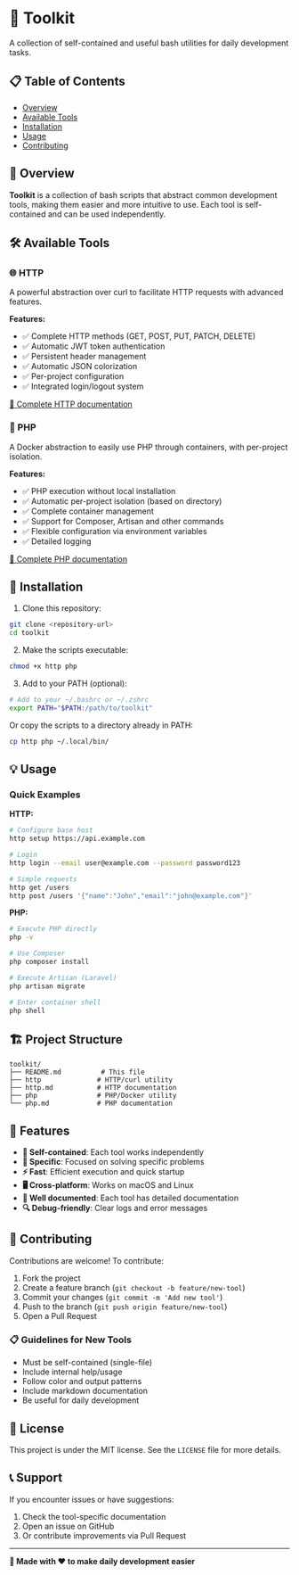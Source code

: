 # 🧰 Toolkit

A collection of self-contained and useful bash utilities for daily development tasks.

## 📋 Table of Contents

- [Overview](#overview)
- [Available Tools](#available-tools)
- [Installation](#installation)
- [Usage](#usage)
- [Contributing](#contributing)

## 🎯 Overview

**Toolkit** is a collection of bash scripts that abstract common development tools, making them easier and more intuitive to use. Each tool is self-contained and can be used independently.

## 🛠️ Available Tools

### 🌐 HTTP
A powerful abstraction over curl to facilitate HTTP requests with advanced features.

**Features:**
- ✅ Complete HTTP methods (GET, POST, PUT, PATCH, DELETE)
- ✅ Automatic JWT token authentication
- ✅ Persistent header management
- ✅ Automatic JSON colorization
- ✅ Per-project configuration
- ✅ Integrated login/logout system

[📖 Complete HTTP documentation](http.md)

### 🐘 PHP
A Docker abstraction to easily use PHP through containers, with per-project isolation.

**Features:**
- ✅ PHP execution without local installation
- ✅ Automatic per-project isolation (based on directory)
- ✅ Complete container management
- ✅ Support for Composer, Artisan and other commands
- ✅ Flexible configuration via environment variables
- ✅ Detailed logging

[📖 Complete PHP documentation](php.md)

## 🚀 Installation

1. Clone this repository:
```bash
git clone <repository-url>
cd toolkit
```

2. Make the scripts executable:
```bash
chmod +x http php
```

3. Add to your PATH (optional):
```bash
# Add to your ~/.bashrc or ~/.zshrc
export PATH="$PATH:/path/to/toolkit"
```

Or copy the scripts to a directory already in PATH:
```bash
cp http php ~/.local/bin/
```

## 💡 Usage

### Quick Examples

**HTTP:**
```bash
# Configure base host
http setup https://api.example.com

# Login
http login --email user@example.com --password password123

# Simple requests
http get /users
http post /users '{"name":"John","email":"john@example.com"}'
```

**PHP:**
```bash
# Execute PHP directly
php -v

# Use Composer
php composer install

# Execute Artisan (Laravel)
php artisan migrate

# Enter container shell
php shell
```

## 🏗️ Project Structure

```
toolkit/
├── README.md          # This file
├── http              # HTTP/curl utility
├── http.md           # HTTP documentation
├── php               # PHP/Docker utility
└── php.md            # PHP documentation
```

## 🎨 Features

- **🔧 Self-contained**: Each tool works independently
- **🎯 Specific**: Focused on solving specific problems
- **⚡ Fast**: Efficient execution and quick startup
- **🖥️ Cross-platform**: Works on macOS and Linux
- **📝 Well documented**: Each tool has detailed documentation
- **🔍 Debug-friendly**: Clear logs and error messages

## 🤝 Contributing

Contributions are welcome! To contribute:

1. Fork the project
2. Create a feature branch (`git checkout -b feature/new-tool`)
3. Commit your changes (`git commit -m 'Add new tool'`)
4. Push to the branch (`git push origin feature/new-tool`)
5. Open a Pull Request

### 📋 Guidelines for New Tools

- Must be self-contained (single-file)
- Include internal help/usage
- Follow color and output patterns
- Include markdown documentation
- Be useful for daily development

## 📄 License

This project is under the MIT license. See the `LICENSE` file for more details.

## 📞 Support

If you encounter issues or have suggestions:

1. Check the tool-specific documentation
2. Open an issue on GitHub
3. Or contribute improvements via Pull Request

---

**🎉 Made with ❤️ to make daily development easier**
